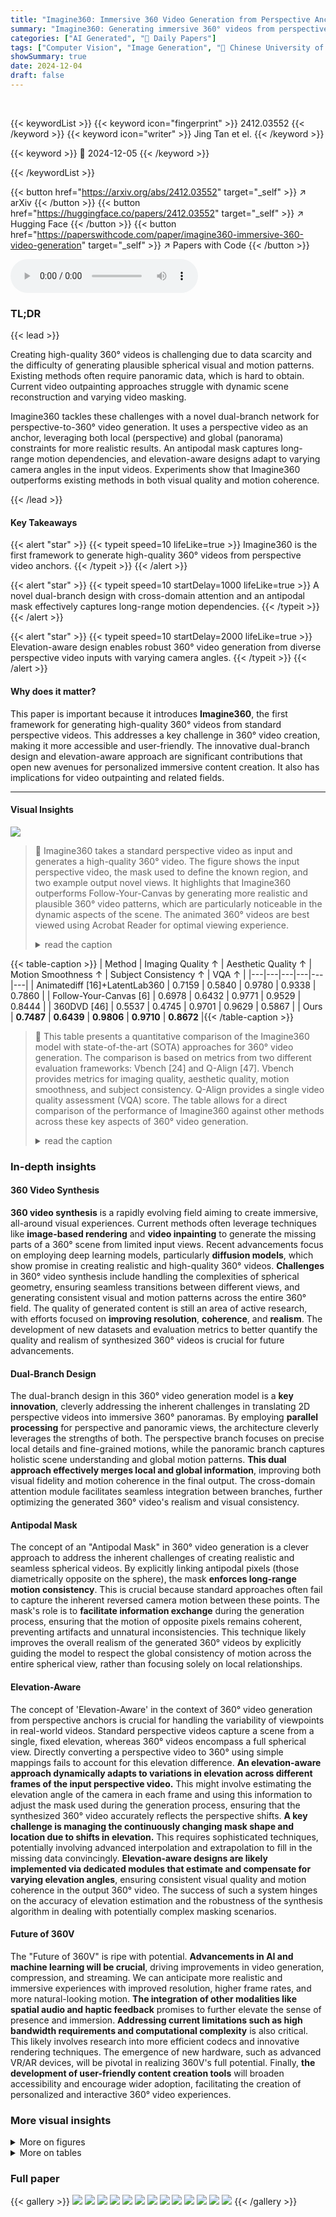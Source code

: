 ```yaml
---
title: "Imagine360: Immersive 360 Video Generation from Perspective Anchor"
summary: "Imagine360: Generating immersive 360° videos from perspective videos, improving quality and accessibility of 360° content creation."
categories: ["AI Generated", "🤗 Daily Papers"]
tags: ["Computer Vision", "Image Generation", "🏢 Chinese University of Hong Kong",]
showSummary: true
date: 2024-12-04
draft: false
---
```


<br>

{{< keywordList >}}
{{< keyword icon="fingerprint" >}} 2412.03552 {{< /keyword >}}
{{< keyword icon="writer" >}} Jing Tan et el. {{< /keyword >}}
 
{{< keyword >}} 🤗 2024-12-05 {{< /keyword >}}
 
{{< /keywordList >}}

{{< button href="https://arxiv.org/abs/2412.03552" target="_self" >}}
↗ arXiv
{{< /button >}}
{{< button href="https://huggingface.co/papers/2412.03552" target="_self" >}}
↗ Hugging Face
{{< /button >}}
{{< button href="https://paperswithcode.com/paper/imagine360-immersive-360-video-generation" target="_self" >}}
↗ Papers with Code
{{< /button >}}



<audio controls>
    <source src="https://ai-paper-reviewer.com/2412.03552/podcast.wav" type="audio/wav">
    Your browser does not support the audio element.
</audio>


### TL;DR


{{< lead >}}

Creating high-quality 360° videos is challenging due to data scarcity and the difficulty of generating plausible spherical visual and motion patterns.  Existing methods often require panoramic data, which is hard to obtain.  Current video outpainting approaches struggle with dynamic scene reconstruction and varying video masking. 

Imagine360 tackles these challenges with a novel dual-branch network for perspective-to-360° video generation.  It uses a perspective video as an anchor, leveraging both local (perspective) and global (panorama) constraints for more realistic results. An antipodal mask captures long-range motion dependencies, and elevation-aware designs adapt to varying camera angles in the input videos. Experiments show that Imagine360 outperforms existing methods in both visual quality and motion coherence.

{{< /lead >}}


#### Key Takeaways

{{< alert "star" >}}
{{< typeit speed=10 lifeLike=true >}} Imagine360 is the first framework to generate high-quality 360° videos from perspective video anchors. {{< /typeit >}}
{{< /alert >}}

{{< alert "star" >}}
{{< typeit speed=10 startDelay=1000 lifeLike=true >}} A novel dual-branch design with cross-domain attention and an antipodal mask effectively captures long-range motion dependencies. {{< /typeit >}}
{{< /alert >}}

{{< alert "star" >}}
{{< typeit speed=10 startDelay=2000 lifeLike=true >}} Elevation-aware design enables robust 360° video generation from diverse perspective video inputs with varying camera angles. {{< /typeit >}}
{{< /alert >}}

#### Why does it matter?
This paper is important because it introduces **Imagine360**, the first framework for generating high-quality 360° videos from standard perspective videos. This addresses a key challenge in 360° video creation, making it more accessible and user-friendly.  The innovative dual-branch design and elevation-aware approach are significant contributions that open new avenues for personalized immersive content creation. It also has implications for video outpainting and related fields.

------
#### Visual Insights



![](https://arxiv.org/html/2412.03552/x1.png)

> 🔼 Imagine360 takes a standard perspective video as input and generates a high-quality 360° video.  The figure shows the input perspective video, the mask used to define the known region, and two example output novel views.  It highlights that Imagine360 outperforms Follow-Your-Canvas by generating more realistic and plausible 360° video patterns, which are particularly noticeable in the dynamic aspects of the scene. The animated 360° videos are best viewed using Acrobat Reader for optimal viewing experience.
> <details>
> <summary>read the caption</summary>
> Figure 1: Overview of Imagine360.  Imagine360 lifts standard perspective video into 360∘superscript360360^{\circ}360 start_POSTSUPERSCRIPT ∘ end_POSTSUPERSCRIPT video, enabling dynamic scene experience from full 360 degrees. Compared to Follow-Your-Canvas, which focuses only on perspective visual and motion patterns, our approach achieves more plausible spherical video patterns. Best viewed with Acrobat Reader for the animated 360 videos.
> </details>





{{< table-caption >}}
| Method | Imaging Quality ↑ | Aesthetic Quality ↑ | Motion Smoothness ↑ | Subject Consistency ↑ | VQA ↑ |
|---|---|---|---|---|---| 
| Animatediff [16]+LatentLab360 | 0.7159 | 0.5840 | 0.9780 | 0.9338 | 0.7860 |
| Follow-Your-Canvas [6] | 0.6978 | 0.6432 | 0.9771 | 0.9529 | 0.8444 |
| 360DVD [46] | 0.5537 | 0.4745 | 0.9701 | 0.9629 | 0.5867 |
| Ours | **0.7487** | **0.6439** | **0.9806** | **0.9710** | **0.8672** |{{< /table-caption >}}

> 🔼 This table presents a quantitative comparison of the Imagine360 model with state-of-the-art (SOTA) approaches for 360° video generation.  The comparison is based on metrics from two different evaluation frameworks: Vbench [24] and Q-Align [47].  Vbench provides metrics for imaging quality, aesthetic quality, motion smoothness, and subject consistency. Q-Align provides a single video quality assessment (VQA) score.  The table allows for a direct comparison of the performance of Imagine360 against other methods across these key aspects of 360° video generation.
> <details>
> <summary>read the caption</summary>
> Table 1: Quantitative comparison with SoTA approaches on Vbench [24] metrics and VQA from Q-Align [47].
> </details>





### In-depth insights


#### 360 Video Synthesis
**360 video synthesis** is a rapidly evolving field aiming to create immersive, all-around visual experiences.  Current methods often leverage techniques like **image-based rendering** and **video inpainting** to generate the missing parts of a 360° scene from limited input views.  Recent advancements focus on employing deep learning models, particularly **diffusion models**, which show promise in creating realistic and high-quality 360° videos.  **Challenges** in 360° video synthesis include handling the complexities of spherical geometry, ensuring seamless transitions between different views, and generating consistent visual and motion patterns across the entire 360° field.  The quality of generated content is still an area of active research, with efforts focused on **improving resolution**, **coherence**, and **realism**.  The development of new datasets and evaluation metrics to better quantify the quality and realism of synthesized 360° videos is crucial for future advancements.

#### Dual-Branch Design
The dual-branch design in this 360° video generation model is a **key innovation**, cleverly addressing the inherent challenges in translating 2D perspective videos into immersive 360° panoramas. By employing **parallel processing** for perspective and panoramic views, the architecture cleverly leverages the strengths of both. The perspective branch focuses on precise local details and fine-grained motions, while the panoramic branch captures holistic scene understanding and global motion patterns. **This dual approach effectively merges local and global information**, improving both visual fidelity and motion coherence in the final output. The cross-domain attention module facilitates seamless integration between branches, further optimizing the generated 360° video's realism and visual consistency.

#### Antipodal Mask
The concept of an "Antipodal Mask" in 360° video generation is a clever approach to address the inherent challenges of creating realistic and seamless spherical videos.  By explicitly linking antipodal pixels (those diametrically opposite on the sphere), the mask **enforces long-range motion consistency**. This is crucial because standard approaches often fail to capture the inherent reversed camera motion between these points.  The mask's role is to **facilitate information exchange** during the generation process, ensuring that the motion of opposite pixels remains coherent, preventing artifacts and unnatural inconsistencies.  This technique likely improves the overall realism of the generated 360° videos by explicitly guiding the model to respect the global consistency of motion across the entire spherical view, rather than focusing solely on local relationships.

#### Elevation-Aware
The concept of 'Elevation-Aware' in the context of 360° video generation from perspective anchors is crucial for handling the variability of viewpoints in real-world videos.  Standard perspective videos capture a scene from a single, fixed elevation, whereas 360° videos encompass a full spherical view.  Directly converting a perspective video to 360° using simple mappings fails to account for this elevation difference. **An elevation-aware approach dynamically adapts to variations in elevation across different frames of the input perspective video.** This might involve estimating the elevation angle of the camera in each frame and using this information to adjust the mask used during the generation process, ensuring that the synthesized 360° video accurately reflects the perspective shifts.  **A key challenge is managing the continuously changing mask shape and location due to shifts in elevation.** This requires sophisticated techniques, potentially involving advanced interpolation and extrapolation to fill in the missing data convincingly.  **Elevation-aware designs are likely implemented via dedicated modules that estimate and compensate for varying elevation angles**, ensuring consistent visual quality and motion coherence in the output 360° video. The success of such a system hinges on the accuracy of elevation estimation and the robustness of the synthesis algorithm in dealing with potentially complex masking scenarios.

#### Future of 360V
The "Future of 360V" is ripe with potential.  **Advancements in AI and machine learning will be crucial**, driving improvements in video generation, compression, and streaming.  We can anticipate more realistic and immersive experiences with improved resolution, higher frame rates, and more natural-looking motion.  **The integration of other modalities like spatial audio and haptic feedback** promises to further elevate the sense of presence and immersion.  **Addressing current limitations such as high bandwidth requirements and computational complexity** is also critical.  This likely involves research into more efficient codecs and innovative rendering techniques.  The emergence of new hardware, such as advanced VR/AR devices, will be pivotal in realizing 360V's full potential.  Finally, **the development of user-friendly content creation tools** will broaden accessibility and encourage wider adoption, facilitating the creation of personalized and interactive 360° video experiences.


### More visual insights

<details>
<summary>More on figures
</summary>


![](https://arxiv.org/html/2412.03552/x2.png)

> 🔼 Imagine360 uses a dual-branch video denoising structure.  One branch processes perspective views, while the other handles panoramic views.  These branches work together using cross-domain spherical attention with antipodal masking to ensure realistic 360° video generation, especially handling the reversed motion between opposite sides of the sphere.  The system is designed to adapt to various input videos with differing camera elevations.
> <details>
> <summary>read the caption</summary>
> Figure 2: Pipeline of Imagine360. Given perspective anchor video guidance, Imagine360 leverages a dual-branch video noising structure, with parallelled panorama and perspective branches to denoise 360° videos with plausible panoramic patterns. Additionally, we devise the cross-domain spherical attention with antipodal masking to capture long-range dependencies for reversed antipodal motion. Finally, we introduce elevation-aware designs to handle diverse video inputs of changing elevations.
> </details>



![](https://arxiv.org/html/2412.03552/x3.png)

> 🔼 This figure illustrates the cross-domain spherical attention mechanism used in the Imagine360 model.  Specifically, it shows how the perspective branch interacts with the panorama branch. Direct mappings (shown with a spherical mask) connect corresponding pixels between the two branches for information exchange.  Importantly, antipodal mappings (using an antipodal mask) also connect opposite pixels across the panorama, capturing long-range dependencies and enhancing the realism of the generated 360° video, particularly for reversed camera motion.
> <details>
> <summary>read the caption</summary>
> Figure 3: Cross-domain Spherical Attention (perspective branch) highlights interaction for direct-mapped pixels (spherical mask) and antipodal-mapped pixels (antipodal mask) between panorama and perspective domains.
> </details>



![](https://arxiv.org/html/2412.03552/x4.png)

> 🔼 This figure illustrates the elevation-aware data sampling strategy used in the Imagine360 model.  To handle various elevation angles in real-world perspective videos, the model doesn't assume a fixed camera pose.  Instead, it creates flexible masks for each frame by randomly sampling a starting angle and a slope ratio. This results in a smooth pitch trajectory, which is used to augment the training samples with diverse elevation angles, making the model more robust to variations in perspective input.
> <details>
> <summary>read the caption</summary>
> Figure 4: Elevation-aware sampling augments the training samples with diverse elevation trajectories.
> </details>



![](https://arxiv.org/html/2412.03552/x5.png)

> 🔼 Figure 5 presents a qualitative comparison of 360° video generation results from several state-of-the-art methods.  Each row displays a pair of videos from a different method (AnimateDiff+LatentLabs360, Follow-Your-Canvas, 360DVD, and Imagine360), showing two different scenes at three points in time (frames 0, T/2, and T).  The comparison highlights Imagine360's superior visual quality and more plausible panoramic patterns compared to the other methods, which often exhibit artifacts or less realistic motion.
> <details>
> <summary>read the caption</summary>
> Figure 5: Qualitative comparisons on 360° video generations among state-of-the-art methods. Imagine360 generates 360° video generation with superior visual quality and plausible panoramic patterns.
> </details>



![](https://arxiv.org/html/2412.03552/x6.png)

> 🔼 This figure demonstrates the effectiveness of the dual-branch design in Imagine360.  It shows a qualitative comparison of 360° video generation results using the dual-branch architecture versus single-branch alternatives (panorama branch only and perspective branch only). The dual-branch method, which incorporates both panorama and perspective branches, is shown to significantly improve the plausibility and quality of the generated panoramic patterns compared to either single-branch approach.
> <details>
> <summary>read the caption</summary>
> Figure 6: Qualitative ablation on the dual-branch design shows that dual-branch design generates plausible panoramic patterns compared to single-branch.
> </details>



![](https://arxiv.org/html/2412.03552/x7.png)

> 🔼 This figure demonstrates the impact of the antipodal mask on the quality of generated 360° videos. By comparing videos generated with and without the antipodal mask, it highlights how the mask improves the accuracy of reversed motion depiction in antipodal views. The antipodal mask enhances the model's understanding of the relationship between opposite hemispheres in a 360° sphere, resulting in more realistic and coherent motion patterns.  The results show that the addition of the antipodal mask leads to more natural-looking reversed camera motion when the viewer's perspective changes across the hemisphere.
> <details>
> <summary>read the caption</summary>
> Figure 7: Qualitative ablation on the antipodal mask shows improved reversed motion in the antipodal view from the antipodal activations.
> </details>



![](https://arxiv.org/html/2412.03552/x8.png)

> 🔼 This figure demonstrates the impact of the elevation-aware design in Imagine360.  The left shows results using the elevation-aware design which handles variations in camera elevation, producing a more natural and consistent 360° video. The right shows the results without the elevation-aware design, highlighting the artifacts such as distortions and inconsistencies resulting from failing to account for elevation changes.
> <details>
> <summary>read the caption</summary>
> Figure 8: Qualitative ablation on the elevation-aware designs shows reduced artifacts from the elevation-aware designs .
> </details>



</details>




<details>
<summary>More on tables
</summary>


{{< table-caption >}}
| Method | Imaging Quality ↑ | Aesthetic Quality ↑ | Motion Smoothness ↑ | Subject Consistency ↑ | VQA ↑ |
|---|---|---|---|---|---| 
| Ours(Full model) | **0.7487** | **0.6439** | **0.9806** | **0.9710** | **0.8672** |
| w/o persbranch | 0.7050 | 0.6124 | 0.9744 | 0.9599 | 0.8435 |
| w/o panobranch | 0.5854 | 0.4549 | 0.9700 | 0.9546 | 0.6168 |
| w/o antipodal mask | 0.7446 | 0.6360 | 0.9802 | 0.9652 | 0.8580 |
| w/o elevation-aware designs | 0.6978 | 0.6296 | 0.9771 | 0.9529 | 0.7663 |{{< /table-caption >}}
> 🔼 This table presents the results of ablation studies conducted to evaluate the impact of three key components of the Imagine360 model: the dual-branch architecture, the antipodal mask, and the elevation-aware design.  For each component, a variant of the model is created by removing that specific component. The table then shows a comparison of the performance metrics (Imaging Quality, Aesthetic Quality, Motion Smoothness, Subject Consistency, and VQA) between the full model and the variants. This allows for a quantitative assessment of the contribution of each component to the overall performance of the model.
> <details>
> <summary>read the caption</summary>
> Table 2: Quantitative ablation studies on dual-branch designs, antipodal mask, and elevation-aware designs.
> </details>

{{< table-caption >}}
| Method | Graphics Quality ↑ | Structure Plausibility ↑ | Temporal Coherence ↑ |
|---|---|---|---|
| Animatediff [16]+LatentLab360 | 2.3488 | 2.3894 | 2.1433 |
| 360DVD [46] | 1.2067 | 1.7588 | 1.4279 |
| Follow-Your-Canvas [6] | 2.7692 | 2.1298 | 3.0385 |
| Ours | **3.6827** | **3.7260** | **3.3942** |{{< /table-caption >}}
> 🔼 This table presents the results of a human evaluation study comparing the quality of 360-degree videos generated by four different methods: Animatediff+LatentLab360, 360DVD, Follow-Your-Canvas, and the authors' proposed method, Imagine360.  The evaluation assesses three key aspects of the generated videos: the quality of the graphics, the plausibility of the spatial structure (how realistic the 360° environment appears), and the temporal coherence (how smooth and consistent the motion is over time).  Each method receives a score for each aspect, allowing for a comparison of their overall performance in generating high-quality, immersive 360° videos.
> <details>
> <summary>read the caption</summary>
> Table 3: Human evaluation results on 360∘superscript360360^{\circ}360 start_POSTSUPERSCRIPT ∘ end_POSTSUPERSCRIPT video generation.
> </details>

{{< table-caption >}}
| Graphics | Quality ↑ |
|---|---|{{< /table-caption >}}
> 🔼 This table presents a quantitative comparison of Imagine360's panorama image outpainting performance against three state-of-the-art methods: Diffusion360, PanoDiffusion, and SIG-SS.  The comparison uses three metrics: Intra-Style, measuring the style consistency within the panorama; CLIP, assessing the alignment between the generated panorama and the input text prompt (used as a reference); and IQA, evaluating the overall image quality.  Lower Intra-Style scores indicate better style consistency, while higher CLIP and IQA scores represent better alignment and quality, respectively.
> <details>
> <summary>read the caption</summary>
> Table A: Quantitative comparison with the state-of-the-art Panorama Outpainting methods.
> </details>

{{< table-caption >}}
| Structure |
|---|---| 
| Plausibility ↑ |{{< /table-caption >}}
> 🔼 This table presents the results of an ablation study on the dual-branch fine-tuning strategy used in the Imagine360 model.  The study evaluates the impact of different fine-tuning approaches on several key metrics assessing the quality of generated 360° videos. These metrics include Image Quality (IQ), Aesthetic Quality (AQ), Motion Smoothness (MS), Subject Consistency (SC), and Video Quality Assessment (VQA).  By comparing the performance of the full model against variations with and without certain components of the dual-branch strategy (e.g., spatial LoRA layers, motion modules), the analysis demonstrates the relative contribution of each element to the overall video quality.
> <details>
> <summary>read the caption</summary>
> Table B: Ablative study on dual-branch fine-tune strategy across Image Quality (IQ), Aesthetic Quality (AQ), Motion Smoothness (MS), Subject Consistency (SC) and VQA metrics.
> </details>

{{< table-caption >}}
| Temporal |
|---|---| 
| Coherence ↑ |{{< /table-caption >}}
> 🔼 This table presents the results of an ablation study conducted to evaluate the impact of using an extended panorama video dataset on the performance of the Imagine360 model.  The study compares the model's performance when trained with the original dataset and when trained with the extended dataset, focusing on metrics such as imaging quality, aesthetic quality, motion smoothness, subject consistency, and VQA (video quality assessment).  The results demonstrate the effectiveness of the extended dataset in enhancing the overall performance of the Imagine360 model.
> <details>
> <summary>read the caption</summary>
> Table C: Ablative study on our extended panorama video dataset.
> </details>

{{< table-caption >}}
| Method | Intra-Style(x10^-3) ↓ | CLIP ↑ | IQA ↑ |
|---|---|---|---|
| Diffusion360 [12] | 3.40 | 27.49 | 0.77 |
| PanoDiffusion [49] | 3.46 | 23.19 | 0.72 |
| SIG-SS [18] | 2.06 | 26.26 | 0.48 |
| Ours | **0.99** | **29.12** | **0.78** |{{< /table-caption >}}
> 🔼 This table presents the results of an ablation study investigating the impact of elevation estimation smoothing on the performance of the Imagine360 model.  It compares the model's performance on various metrics (Imaging Quality, Aesthetic Quality, Motion Smoothness, Subject Consistency, and VQA) with and without elevation estimation smoothing. The results show that smoothing significantly improves the model's overall quality.
> <details>
> <summary>read the caption</summary>
> Table D: Ablative study on Elevation Estimation Smoothing.
> </details>

</details>




### Full paper

{{< gallery >}}
<img src="https://ai-paper-reviewer.com/2412.03552/1.png" class="grid-w50 md:grid-w33 xl:grid-w25" />
<img src="https://ai-paper-reviewer.com/2412.03552/2.png" class="grid-w50 md:grid-w33 xl:grid-w25" />
<img src="https://ai-paper-reviewer.com/2412.03552/3.png" class="grid-w50 md:grid-w33 xl:grid-w25" />
<img src="https://ai-paper-reviewer.com/2412.03552/4.png" class="grid-w50 md:grid-w33 xl:grid-w25" />
<img src="https://ai-paper-reviewer.com/2412.03552/5.png" class="grid-w50 md:grid-w33 xl:grid-w25" />
<img src="https://ai-paper-reviewer.com/2412.03552/6.png" class="grid-w50 md:grid-w33 xl:grid-w25" />
<img src="https://ai-paper-reviewer.com/2412.03552/7.png" class="grid-w50 md:grid-w33 xl:grid-w25" />
<img src="https://ai-paper-reviewer.com/2412.03552/8.png" class="grid-w50 md:grid-w33 xl:grid-w25" />
<img src="https://ai-paper-reviewer.com/2412.03552/9.png" class="grid-w50 md:grid-w33 xl:grid-w25" />
<img src="https://ai-paper-reviewer.com/2412.03552/10.png" class="grid-w50 md:grid-w33 xl:grid-w25" />
<img src="https://ai-paper-reviewer.com/2412.03552/11.png" class="grid-w50 md:grid-w33 xl:grid-w25" />
<img src="https://ai-paper-reviewer.com/2412.03552/12.png" class="grid-w50 md:grid-w33 xl:grid-w25" />
<img src="https://ai-paper-reviewer.com/2412.03552/13.png" class="grid-w50 md:grid-w33 xl:grid-w25" />
{{< /gallery >}}